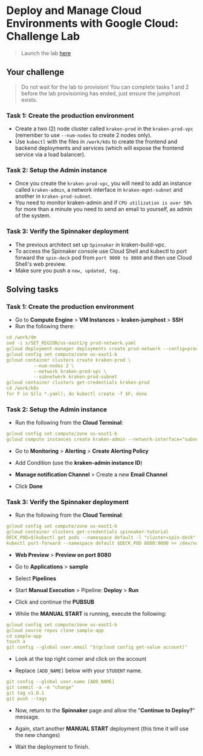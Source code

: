 # Deploy and Manage Cloud Environments with Google Cloud: Challenge Lab

> Launch the lab [here](https://google.qwiklabs.com/quests/121?utm_source=google&utm_medium=lp&utm_campaign=gcpskills)

## Your challenge

> Do not wait for the lab to provision! You can complete tasks 1 and 2 before the lab provisioning has ended, just ensure the jumphost exists.

### Task 1: Create the production environment
- Create a two (2) node cluster called `kraken-prod` in the `kraken-prod-vpc` (remember to use `--num-nodes` to create 2 nodes only).
- Use `kubectl` with the files in `/work/k8s` to create the frontend and backend deployments and services (which will expose the frontend service via a load balancer).

### Task 2: Setup the Admin instance
- Once you create the `kraken-prod-vpc`, you will need to add an instance called `kraken-admin`, a network interface in `kraken-mgmt-subnet` and another in `kraken-prod-subnet`.
- You need to monitor kraken-admin and if `CPU utilization is over 50%` for more than a minute you need to send an email to yourself, as admin of the system.

### Task 3: Verify the Spinnaker deployment
- The previous architect set up `Spinnaker` in kraken-build-vpc.
- To access the Spinnaker console use Cloud Shell and kubectl to port forward the `spin-deck` pod from `port 9000 to 8080` and then use Cloud Shell's web preview.
- Make sure you push a `new, updated, tag.`

## Solving tasks

### Task 1: Create the production environment

* Go to **Compute Engine** > **VM Instances** >  **kraken-jumphost** > **SSH**
* Run the following there:

```yaml
cd /work/dm
sed -i s/SET_REGION/us-east1/g prod-network.yaml
gcloud deployment-manager deployments create prod-network --config=prod-network.yaml
gcloud config set compute/zone us-east1-b
gcloud container clusters create kraken-prod \
          --num-nodes 2 \
          --network kraken-prod-vpc \
          --subnetwork kraken-prod-subnet         
gcloud container clusters get-credentials kraken-prod
cd /work/k8s      
for F in $(ls *.yaml); do kubectl create -f $F; done
```

### Task 2: Setup the Admin instance

* Run the following from the **Cloud Terminal**:

```yaml
gcloud config set compute/zone us-east1-b
gcloud compute instances create kraken-admin --network-interface="subnet=kraken-mgmt-subnet" --network-interface="subnet=kraken-prod-subnet"
```

* Go to **Monitoring** > **Alerting** > **Create Alerting Policy**

* Add Condition (use the **kraken-admin instance ID**)

* **Manage notification Channel** > Create a new **Email Channel** 

* Click **Done**

### Task 3: Verify the Spinnaker deployment

* Run the following from the **Cloud Terminal**:

```yaml
gcloud config set compute/zone us-east1-b
gcloud container clusters get-credentials spinnaker-tutorial
DECK_POD=$(kubectl get pods --namespace default -l "cluster=spin-deck" -o jsonpath="{.items[0].metadata.name}")
kubectl port-forward --namespace default $DECK_POD 8080:9000 >> /dev/null &
```

* **Web Preview** > **Preview on port 8080**

* Go to **Applications** > **sample**

* Select **Pipelines**

* Start **Manual Execution** > Pipeline: **Deploy** > **Run**

* Click and continue the **PUBSUB**

* While the **MANUAL START** is running, execute the following:

```yaml
gcloud config set compute/zone us-east1-b
gcloud source repos clone sample-app
cd sample-app
touch a
git config --global user.email "$(gcloud config get-value account)"
```

* Look at the top right corner and click on the account

* Replace `[ADD_NAME]` below with your `STUDENT` name.

```yaml
git config --global user.name [ADD_NAME]
git commit -a -m "change"
git tag v1.0.1
git push --tags
```

* Now, return to the **Spinnaker** page and allow the "**Continue to Deploy?**" message.

* Again, start another **MANUAL START** deployment (this time it will use the new changes)

* Wait the deployment to finish.